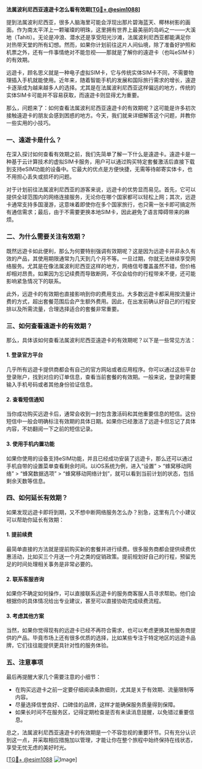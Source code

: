 **法属波利尼西亚遠遊卡怎么看有效期[[TG💪+ @esim1088](https://t.me/s/esim1088)]**

提到法属波利尼西亚，很多人脑海里可能会浮现出那片碧海蓝天、椰林树影的画面。作为南太平洋上一颗璀璨的明珠，这里拥有世界上最美丽的岛屿之一——大溪地（Tahiti）。无论是冲浪、潜水还是享受阳光沙滩，法属波利尼西亚都能满足你对热带天堂的所有幻想。然而，如果你计划前往这片人间仙境，除了准备好护照和机票之外，还有一件事情绝对不能忽视——那就是了解你的遠遊卡（也叫eSIM卡）的有效期。

远遊卡，顾名思义就是一种电子虚拟SIM卡，它与传统实体SIM卡不同，不需要物理插入手机就能使用。近年来，随着智能手机的发展和国际旅行需求的增长，遠遊卡逐渐成为越来越多人的选择。尤其是在法属波利尼西亚这样偏远的地方，传统的实体SIM卡可能并不容易获取，而遠遊卡则显得尤为重要。

那么，问题来了：如何查看法属波利尼西亚遠遊卡的有效期呢？这可能是许多初次接触遠遊卡的朋友会感到困惑的地方。今天，我们就来详细解答这个问题，并教你一些实用的小技巧。

### 一、遠遊卡是什么？

在深入探讨如何查看有效期之前，我们先简单了解一下什么是遠遊卡。遠遊卡是一种基于云计算技术的虚拟SIM卡服务，用户可以通过购买特定套餐激活后直接下载到支持eSIM功能的设备中。它最大的优点是方便快捷，无需等待邮寄实体卡，也不用担心丢失或损坏的问题。

对于计划前往法属波利尼西亚的游客来说，远遊卡的优势显而易见。首先，它可以提供全球范围内的网络连接服务，无论你在哪个国家都可以轻松上网；其次，远遊卡通常支持多国漫游，这意味着即使你在多个国家旅行，也只需一张卡即可搞定所有通信需求；最后，由于不需要更换本地SIM卡，因此避免了语言障碍带来的麻烦。

### 二、为什么需要关注有效期？

既然远遊卡如此便利，那么为何要特别强调有效期呢？这是因为远遊卡并非永久有效的产品，其使用期限通常为几天到几个月不等。一旦过期，你就无法继续享受网络服务。尤其是在像法属波利尼西亚这样的地方，网络信号覆盖虽然不错，但价格却相对昂贵。如果因为忘记续费而导致断网，不仅会给你的行程带来不便，还可能影响紧急情况下的联系。

此外，远遊卡的有效期也直接影响到你的费用支出。大多数远遊卡都采用按流量计费的方式，超出套餐范围后会产生额外费用。因此，在出发前确认好自己的行程安排以及所需流量，合理选择适合的套餐非常重要。

### 三、如何查看遠遊卡的有效期？

那么，具体该如何查看法属波利尼西亚遠遊卡的有效期呢？以下是一些常见方法：

#### 1. 登录官方平台

几乎所有远遊卡提供商都会有自己的官方网站或者应用程序。你可以通过这些平台登录账户，找到对应的订单信息，查看当前套餐的有效期。一般来说，登录时需要输入手机号码或者其他身份验证信息。

#### 2. 查看短信通知

当你成功购买远遊卡后，通常会收到一封包含激活码和其他重要信息的短信。这份短信中一般会明确标注有效期的具体日期。如果你已经激活了远遊卡但忘记了具体内容，不妨翻阅一下之前的短信记录。

#### 3. 使用手机内置功能

如果你使用的设备支持eSIM功能，并且已经成功安装了远遊卡，那么还可以通过手机自带的设置菜单查看剩余时间。以iOS系统为例，进入“设置” > “蜂窝移动网络” > “蜂窝数据选项” > “蜂窝移动网络计划”，就可以看到当前计划的状态，包括剩余天数等信息。

### 四、如何延长有效期？

如果发现远遊卡即将到期，又不想中断网络服务怎么办？别急，这里有几个小建议可以帮助你延长有效期：

#### 1. 提前续费

最简单直接的方法就是提前购买新的套餐并进行续费。很多服务商都会提供续费优惠活动，比如买三个月送一个月之类的促销政策。提前规划好自己的行程，预留充足的时间处理相关事务是非常必要的。

#### 2. 联系客服咨询

如果你不确定如何操作，可以直接联系远遊卡的服务商客服人员寻求帮助。他们会根据你的具体情况给出专业建议，甚至可以直接协助完成续费流程。

#### 3. 考虑其他方案

当然，如果你觉得现有的远遊卡已经不再符合需求，也可以考虑更换其他服务商提供的产品。毕竟市场上还有很多优质的选择，比如某些专注于特定地区的远遊卡品牌，它们往往能提供更具针对性的服务体验。

### 五、注意事项

最后再提醒大家几个需要注意的小细节：

- 在购买远遊卡之前一定要仔细阅读条款细则，尤其是关于有效期、流量限制等内容。
- 尽量选择信誉良好、口碑佳的品牌，这样才能确保服务质量得到保障。
- 如果长时间不在服务区，记得定期检查是否有未读消息提醒，以免错过重要信息。

总之，法属波利尼西亚遠遊卡的有效期是一个不容忽视的重要环节。只有充分认识到这一点，并采取相应措施加以管理，才能让你在整个旅程中始终保持在线状态，享受无忧无虑的美好时光。

[[TG💪+ @esim1088](https://t.me/s/esim1088) ![Image](https://i.postimg.cc/4NQfJmqS/Snipaste-2025-05-13-00-14-12.png)]